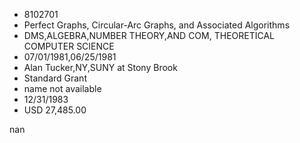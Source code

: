 
* 8102701
* Perfect Graphs, Circular-Arc Graphs, and Associated Algorithms
* DMS,ALGEBRA,NUMBER THEORY,AND COM, THEORETICAL COMPUTER SCIENCE
* 07/01/1981,06/25/1981
* Alan Tucker,NY,SUNY at Stony Brook
* Standard Grant
*   name not available
* 12/31/1983
* USD 27,485.00

nan
